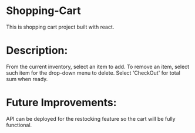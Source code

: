 # Shopping-Cart

This is shopping cart project built with react.
<h1>Description:</h1> 
 From the current inventory, select an item to add. 
 To remove an item, select such item for the drop-down menu to delete. 
 Select 'CheckOut' for total sum when ready. 
<h1>Future Improvements:</h1> API can be deployed for the restocking feature so the cart will be fully functional.
